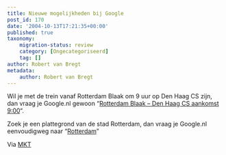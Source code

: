 ```yaml
---
title: Nieuwe mogelijkheden bij Google
post_id: 170
date: '2004-10-13T17:21:35+00:00'
published: true
taxonomy:
    migration-status: review
    category: [Ongecategoriseerd]
    tag: []
author: Robert van Bregt
metadata:
    author: Robert van Bregt
---
```

Wil je met de trein vanaf Rotterdam Blaak om 9 uur op Den Haag CS zijn, dan vraag je Google.nl gewoon “[Rotterdam Blaak – Den Haag CS aankomst 9:00](http://www.google.nl/search?hl=nl&q=Rotterdam+Blaak+-+Den+Haag+CS+aankomst+09%3A00&lr=)“.

Zoek je een plattegrond van de stad Rotterdam, dan vraag je Google.nl eenvoudigweg naar “[Rotterdam](http://www.google.nl/search?hl=nl&q=Rotterdam&lr=)”

Via [MKT](http://www.mijnkopthee.nl/archive/2004/10/13/google)